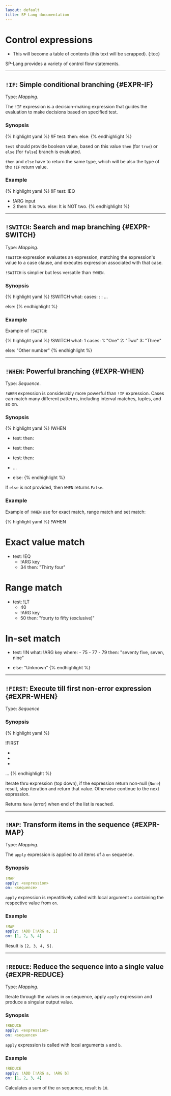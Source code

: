 ```yaml
---
layout: default
title: SP-Lang documentation
---
```


# Control expressions

* This will become a table of contents (this text will be scrapped).
{:toc}

SP-Lang provides a variety of control flow statements. 

--- 

## `!IF`: Simple conditional branching  {#EXPR-IF}

Type: _Mapping_.


The `!IF` expression is a decision-making expression that guides the evaluation to make decisions based on specified test.

### Synopsis

{% highlight yaml %}
!IF
test: <expression>
then: <expression>
else: <expression>
{% endhighlight %}


`test` should provide boolean value, based on this value `then` (for `true`) or `else` (for `false`) branch is evaluated.

`then` and `else` have to return the same type, which will be also the type of the `!IF` return value.


### Example

{% highlight yaml %}
!IF
test:
  !EQ
  - !ARG input
  - 2
then:
  It is two.
else:
  It is NOT two.
{% endhighlight %}

--- 

## `!SWITCH`: Search and map branching  {#EXPR-SWITCH}

Type: _Mapping_.

`!SWITCH` expression evaluates an expression, matching the expression's value to a case clause, and executes expression associated with that case.

`!SWITCH` is simplier but less versatile than `!WHEN`.

### Synopsis

{% highlight yaml %}
!SWITCH
what: <expression>
cases:
  <value>: <expression>
  <value>: <expression>
  ...

else:
  <expression>
{% endhighlight %}



### Example

Example of `!SWITCH`:

{% highlight yaml %}
!SWITCH
what: 1
cases:
  1: "One"
  2: "Two"
  3: "Three"

else:
  "Other number"
{% endhighlight %}

---

## `!WHEN`: Powerful branching  {#EXPR-WHEN}

Type: _Sequence_.

`!WHEN` expression is considerably more powerful than `!IF` expression.
Cases can match many different patterns, including interval matches, tuples, and so on. 


### Synopsis

{% highlight yaml %}
!WHEN
- test: <expression>
  then: <expression>

- test: <expression>
  then: <expression>

- test: <expression>
  then: <expression>

- ...

- else: <expression>
{% endhighlight %}


If `else` is not provided, then `WHEN` returns `False`.


### Example

Example of `!WHEN` use for exact match, range match and set match:

{% highlight yaml %}
!WHEN

# Exact value match
- test:
    !EQ
    - !ARG key
    - 34
  then:
    "Thirty four"

# Range match
- test:
    !LT
    - 40
    - !ARG key
    - 50
  then:
    "fourty to fifty (exclusive)"

# In-set match
- test:
    !IN
    what: !ARG key
    where:
      - 75
      - 77
      - 79
  then:
    "seventy five, seven, nine"


- else:
    "Unknown"
{% endhighlight %}

---

## `!FIRST`: Execute till first non-error expression  {#EXPR-WHEN}


Type: _Sequence_

### Synopsis

{% highlight yaml %}

!FIRST
- <expression>
- <expression>
- <expression>
...
{% endhighlight %}

Iterate thru expression (top down), if the expression return non-null (`None`) result, stop iteration and return that value. Otherwise continue to the next expression.

Returns `None` (error) when end of the list is reached.


---

## `!MAP`: Transform items in the sequence {#EXPR-MAP}

Type: _Mapping_.

The `apply` expression is applied to all items of a  `on` sequence.

### Synopsis

```yaml
!MAP
apply: <expression>
on: <sequence>
```

`apply` expression is repeatitively called with local argument `a` containing the respective value from `on`.

### Example

```yaml
!MAP
apply: !ADD [!ARG a, 1]
on: [1, 2, 3, 4]
```

Result is `[2, 3, 4, 5]`.



---

## `!REDUCE`: Reduce the sequence into a single value {#EXPR-REDUCE}

Type: _Mapping_.

Iterate through the values in `on` sequence, apply `apply` expression and produce a singular output value.

### Synopsis

```yaml
!REDUCE
apply: <expression>
on: <sequence>
```

`apply` expression is called with local arguments `a` and `b`.


### Example

```yaml
!REDUCE
apply: !ADD [!ARG a, !ARG b]
on: [1, 2, 3, 4]
```

Calculates a sum of the `on` sequence, result is `10`.

